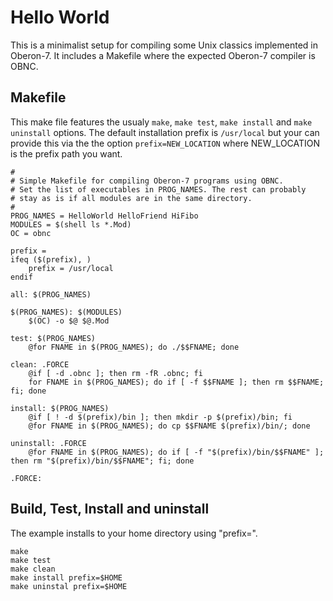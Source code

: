 Hello World
===========

This is a minimalist setup for compiling some Unix
classics implemented in Oberon-7. It includes a
Makefile where the expected Oberon-7 compiler is 
OBNC.

Makefile
--------

This make file features the usualy `make`, `make test`, `make install`
and `make uninstall` options. The default installation prefix 
is `/usr/local` but your can provide this via the the option
`prefix=NEW_LOCATION` where NEW_LOCATION is the prefix path
you want.


```
#
# Simple Makefile for compiling Oberon-7 programs using OBNC.
# Set the list of executables in PROG_NAMES. The rest can probably
# stay as is if all modules are in the same directory. 
#
PROG_NAMES = HelloWorld HelloFriend HiFibo
MODULES = $(shell ls *.Mod)
OC = obnc

prefix =
ifeq ($(prefix), )
	prefix = /usr/local
endif

all: $(PROG_NAMES)

$(PROG_NAMES): $(MODULES)
	$(OC) -o $@ $@.Mod

test: $(PROG_NAMES)
	@for FNAME in $(PROG_NAMES); do ./$$FNAME; done

clean: .FORCE
	@if [ -d .obnc ]; then rm -fR .obnc; fi
	for FNAME in $(PROG_NAMES); do if [ -f $$FNAME ]; then rm $$FNAME; fi; done

install: $(PROG_NAMES)
	@if [ ! -d $(prefix)/bin ]; then mkdir -p $(prefix)/bin; fi
	@for FNAME in $(PROG_NAMES); do cp $$FNAME $(prefix)/bin/; done

uninstall: .FORCE
	@for FNAME in $(PROG_NAMES); do if [ -f "$(prefix)/bin/$$FNAME" ]; then rm "$(prefix)/bin/$$FNAME"; fi; done

.FORCE:
```

Build, Test, Install and uninstall
----------------------------------

The example installs to your home directory using "prefix=".

```
make
make test
make clean
make install prefix=$HOME
make uninstal prefix=$HOME
```

